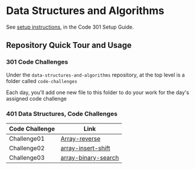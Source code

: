 # Data Structures and Algorithms

See [setup instructions](https://codefellows.github.io/setup-guide/code-301/3-code-challenges), in the Code 301 Setup Guide.

## Repository Quick Tour and Usage

### 301 Code Challenges

Under the `data-structures-and-algorithms` repository, at the top level is a folder called `code-challenges`

Each day, you'll add one new file to this folder to do your work for the day's assigned code challenge

### 401 Data Structures, Code Challenges

|     Code Challenge     |              Link                            |
|------------------------|----------------------------------------------|
|   Challenge01          |[Array-reverse](array-reverse/README.md)|
|   Challenge02          |[array-insert-shift](array-insert-shift/README.md)|
|   Challenge03          |[array-binary-search](array-binary-search/README.md)|



